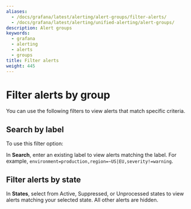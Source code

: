 ```yaml
---
aliases:
  - /docs/grafana/latest/alerting/alert-groups/filter-alerts/
  - /docs/grafana/latest/alerting/unified-alerting/alert-groups/
description: Alert groups
keywords:
  - grafana
  - alerting
  - alerts
  - groups
title: Filter alerts
weight: 445
---
```


# Filter alerts by group

You can use the following filters to view alerts that match specific criteria.

## Search by label

To use this filter option:

In **Search**, enter an existing label to view alerts matching the label. For example, `environment=production,region=~US|EU,severity!=warning`.

## Filter alerts by state

In **States**, select from Active, Suppressed, or Unprocessed states to view alerts matching your selected state. All other alerts are hidden.
